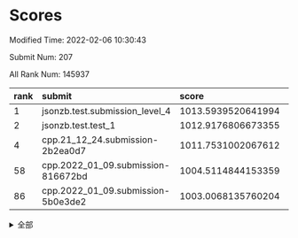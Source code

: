 # Scores

Modified Time: 2022-02-06 10:30:43

Submit Num: 207

All Rank Num: 145937

| rank |               submit               |       score        |       sigma        | pk_num |
| :--- | :--------------------------------- | :----------------- | :----------------- | :----- |
| 1    | jsonzb.test.submission_level_4     | 1013.5939520641994 | 0.8761972992602364 | 2824   |
| 2    | jsonzb.test.test_1                 | 1012.9176806673355 | 0.8017154643449219 | 2823   |
| 4    | cpp.21_12_24.submission-2b2ea0d7   | 1011.7531002067612 | 0.7720981101009069 | 2823   |
| 58   | cpp.2022_01_09.submission-816672bd | 1004.5114844153359 | 0.7083851379299444 | 2821   |
| 86   | cpp.2022_01_09.submission-5b0e3de2 | 1003.0068135760204 | 0.7160445979547911 | 2817   |


<details>
<summary>全部</summary>

| rank |                 submit                 |       score        |       sigma        | pk_num |
| :--- | :------------------------------------- | :----------------- | :----------------- | :----- |
| 1    | jsonzb.test.submission_level_4         | 1013.5939520641994 | 0.8761972992602364 | 2824   |
| 2    | jsonzb.test.test_1                     | 1012.9176806673355 | 0.8017154643449219 | 2823   |
| 3    | gobigger.level_3.submission_level_3_35 | 1011.9602244848725 | 0.7820513289079696 | 2819   |
| 4    | cpp.21_12_24.submission-2b2ea0d7       | 1011.7531002067612 | 0.7720981101009069 | 2823   |
| 5    | gobigger.level_3.submission_level_3_6  | 1011.7203309088303 | 0.7681087170853267 | 2820   |
| 6    | gobigger.level_3.submission_level_3_13 | 1011.3717501139676 | 0.7614858332735458 | 2813   |
| 7    | gobigger.level_3.submission_level_3_46 | 1011.0019631622105 | 0.7564518757039203 | 2820   |
| 8    | gobigger.level_3.submission_level_3_48 | 1010.9888862044646 | 0.7901413193900949 | 2821   |
| 9    | gobigger.level_3.submission_level_3_40 | 1010.8417202137107 | 0.7679145931865613 | 2821   |
| 10   | gobigger.level_3.submission_level_3_45 | 1010.7356121197558 | 0.7636115745972163 | 2821   |
| 11   | gobigger.level_3.submission_level_3_8  | 1010.6821013186611 | 0.763296535378792  | 2823   |
| 12   | gobigger.level_3.submission_level_3_5  | 1010.613274225766  | 0.7672503023903999 | 2824   |
| 13   | gobigger.level_3.submission_level_3_36 | 1010.4915213824511 | 0.7836972988055059 | 2817   |
| 14   | gobigger.level_3.submission_level_3_37 | 1010.318355899042  | 0.7519824973423125 | 2818   |
| 15   | gobigger.level_3.submission_level_3_7  | 1010.2723897198282 | 0.7577057183117718 | 2822   |
| 16   | gobigger.level_3.submission_level_3_38 | 1010.2198983999555 | 0.7553907089613869 | 2823   |
| 17   | gobigger.level_3.submission_level_3_14 | 1010.1621911485669 | 0.7550095010398151 | 2818   |
| 18   | gobigger.level_3.submission_level_3_11 | 1010.1576027602805 | 0.7644606341432661 | 2820   |
| 19   | gobigger.level_3.submission_level_3_16 | 1010.1320273637959 | 0.764939593359419  | 2825   |
| 20   | gobigger.level_3.submission_level_3_33 | 1010.1118231106909 | 0.7487858144129597 | 2819   |
| 21   | gobigger.level_3.submission_level_3_47 | 1010.0898326993885 | 0.7500225200497481 | 2820   |
| 22   | gobigger.level_3.submission_level_3_1  | 1010.0766449837982 | 0.7348251552505017 | 2810   |
| 23   | gobigger.level_3.submission_level_3_19 | 1010.0710583012382 | 0.7451966739660738 | 2821   |
| 24   | gobigger.level_3.submission_level_3_49 | 1010.0182448654624 | 0.7709081558194768 | 2818   |
| 25   | gobigger.level_3.submission_level_3_22 | 1009.9790543052037 | 0.7531568405597051 | 2821   |
| 26   | gobigger.level_3.submission_level_3_44 | 1009.9654603830797 | 0.748890719290372  | 2817   |
| 27   | gobigger.level_3.submission_level_3_43 | 1009.8343890354669 | 0.7362114091512034 | 2821   |
| 28   | gobigger.level_3.submission_level_3_25 | 1009.8073945588342 | 0.7594668003344438 | 2821   |
| 29   | gobigger.level_3.submission_level_3_42 | 1009.735515867843  | 0.7496984095614596 | 2818   |
| 30   | gobigger.level_3.submission_level_3_30 | 1009.7221969871814 | 0.7598607747459619 | 2820   |
| 31   | gobigger.level_3.submission_level_3_41 | 1009.6713801916341 | 0.754076547951082  | 2818   |
| 32   | gobigger.level_3.submission_level_3_0  | 1009.5951837866179 | 0.7538546192531219 | 2817   |
| 33   | gobigger.level_3.submission_level_3_28 | 1009.5789454950905 | 0.7631385598288174 | 2822   |
| 34   | gobigger.level_3.submission_level_3_39 | 1009.4559275751279 | 0.7448890815769199 | 2822   |
| 35   | gobigger.level_3.submission_level_3_4  | 1009.3462198285681 | 0.7356014649315603 | 2821   |
| 36   | gobigger.level_3.submission_level_3_21 | 1009.3378829844995 | 0.7422323436275811 | 2819   |
| 37   | gobigger.level_3.submission_level_3_23 | 1009.3187957526679 | 0.7434459740755761 | 2816   |
| 38   | gobigger.level_3.submission_level_3_32 | 1009.2698665514756 | 0.7613146068001106 | 2813   |
| 39   | gobigger.level_3.submission_level_3_3  | 1009.2505316689792 | 0.7483000866350974 | 2822   |
| 40   | gobigger.level_3.submission_level_3_10 | 1009.2486667229637 | 0.7541736571110073 | 2822   |
| 41   | gobigger.level_3.submission_level_3_2  | 1009.2113337308402 | 0.7496118418148018 | 2823   |
| 42   | gobigger.level_3.submission_level_3_20 | 1009.158673042683  | 0.7480114512660971 | 2827   |
| 43   | gobigger.level_3.submission_level_3_29 | 1009.1518030213024 | 0.7409216083292522 | 2817   |
| 44   | gobigger.level_3.submission_level_3_12 | 1009.1423209272064 | 0.7497582724695386 | 2816   |
| 45   | gobigger.level_3.submission_level_3_24 | 1009.1144801264875 | 0.7564161464496731 | 2814   |
| 46   | gobigger.level_3.submission_level_3_17 | 1009.0398097293469 | 0.7496137902280621 | 2821   |
| 47   | gobigger.level_3.submission_level_3_18 | 1008.9964135258289 | 0.7317479506363572 | 2824   |
| 48   | gobigger.level_3.submission_level_3_15 | 1008.8121226674186 | 0.7410671080492562 | 2822   |
| 49   | gobigger.level_3.submission_level_3_31 | 1008.708608953139  | 0.7752617786818383 | 2817   |
| 50   | gobigger.level_3.submission_level_3_27 | 1008.7000753478467 | 0.7321724958944401 | 2823   |
| 51   | gobigger.level_3.submission_level_3_9  | 1008.6822710775483 | 0.7456217923963173 | 2817   |
| 52   | gobigger.level_3.submission_level_3_26 | 1008.4921720096264 | 0.7485229972815155 | 2818   |
| 53   | gobigger.level_3.submission_level_3_34 | 1008.0920692842143 | 0.7407131883348806 | 2822   |
| 54   | gobigger.level_1.submission_level_1_3  | 1005.1931441358628 | 0.7219071469193564 | 2820   |
| 55   | gobigger.level_1.submission_level_1_6  | 1004.9195933149915 | 0.7243552580921178 | 2819   |
| 56   | gobigger.level_1.submission_level_1_31 | 1004.8637029067042 | 0.7171760065993821 | 2820   |
| 57   | gobigger.level_1.submission_level_1_47 | 1004.6851819675409 | 0.7114798129658627 | 2822   |
| 58   | cpp.2022_01_09.submission-816672bd     | 1004.5114844153359 | 0.7083851379299444 | 2821   |
| 59   | gobigger.level_1.submission_level_1_11 | 1004.2778467525649 | 0.7209907026729944 | 2815   |
| 60   | gobigger.level_1.submission_level_1_8  | 1004.2289659686926 | 0.7088140077962956 | 2822   |
| 61   | gobigger.level_1.submission_level_1_22 | 1004.2082018301282 | 0.7231321123373747 | 2824   |
| 62   | gobigger.level_1.submission_level_1_12 | 1004.0639241588511 | 0.7215799041636218 | 2820   |
| 63   | gobigger.level_1.submission_level_1_9  | 1003.9873849486193 | 0.7122986507241416 | 2823   |
| 64   | gobigger.level_1.submission_level_1_40 | 1003.969808608941  | 0.7171358728271627 | 2818   |
| 65   | gobigger.level_1.submission_level_1_5  | 1003.9450473674708 | 0.7223850730392203 | 2822   |
| 66   | gobigger.level_1.submission_level_1_29 | 1003.8807213459164 | 0.7062798801108908 | 2822   |
| 67   | gobigger.level_1.submission_level_1_7  | 1003.778261793497  | 0.7124152642718422 | 2816   |
| 68   | gobigger.level_1.submission_level_1_34 | 1003.7526789493936 | 0.7216696467110821 | 2821   |
| 69   | gobigger.level_1.submission_level_1_39 | 1003.6835862516728 | 0.7192503215920444 | 2819   |
| 70   | gobigger.level_1.submission_level_1_41 | 1003.6790792999321 | 0.7163653955073108 | 2819   |
| 71   | gobigger.level_1.submission_level_1_17 | 1003.6607585920004 | 0.7318485044522184 | 2818   |
| 72   | gobigger.level_1.submission_level_1_32 | 1003.6533437380924 | 0.7096129777101633 | 2822   |
| 73   | gobigger.level_1.submission_level_1_15 | 1003.560241815915  | 0.7063393520849085 | 2816   |
| 74   | gobigger.level_1.submission_level_1_14 | 1003.5477408960303 | 0.7230978977347231 | 2817   |
| 75   | gobigger.level_1.submission_level_1_38 | 1003.4952848393746 | 0.7208328930233799 | 2816   |
| 76   | gobigger.level_1.submission_level_1_44 | 1003.4835598552502 | 0.7136191332593245 | 2819   |
| 77   | gobigger.level_1.submission_level_1_33 | 1003.4265568871779 | 0.718634421269295  | 2818   |
| 78   | gobigger.level_1.submission_level_1_21 | 1003.4089351084339 | 0.7196716167520493 | 2823   |
| 79   | gobigger.level_1.submission_level_1_43 | 1003.3626408780241 | 0.7234797812754914 | 2820   |
| 80   | gobigger.level_1.submission_level_1_30 | 1003.3401108349877 | 0.7214811369712563 | 2819   |
| 81   | gobigger.level_1.submission_level_1_27 | 1003.3251646100276 | 0.729503220272404  | 2818   |
| 82   | gobigger.level_1.submission_level_1_1  | 1003.3070547775789 | 0.7124350193872833 | 2822   |
| 83   | gobigger.level_1.submission_level_1_26 | 1003.2860664059078 | 0.7230641283332544 | 2821   |
| 84   | gobigger.level_1.submission_level_1_24 | 1003.2602708977859 | 0.7156459264822949 | 2818   |
| 85   | gobigger.level_1.submission_level_1_23 | 1003.164630583389  | 0.706900802979691  | 2823   |
| 86   | cpp.2022_01_09.submission-5b0e3de2     | 1003.0068135760204 | 0.7160445979547911 | 2817   |
| 87   | gobigger.level_1.submission_level_1_42 | 1002.9984504040431 | 0.7165036739311689 | 2818   |
| 88   | gobigger.level_1.submission_level_1_37 | 1002.9722178070897 | 0.721165735691513  | 2822   |
| 89   | gobigger.level_1.submission_level_1_28 | 1002.9710418251841 | 0.7096087220950119 | 2823   |
| 90   | gobigger.level_1.submission_level_1_35 | 1002.9635595973448 | 0.7068065590451437 | 2818   |
| 91   | gobigger.level_1.submission_level_1_2  | 1002.9455918428527 | 0.7184513977229539 | 2824   |
| 92   | gobigger.level_1.submission_level_1_19 | 1002.8902405740105 | 0.7272282324461911 | 2813   |
| 93   | gobigger.level_1.submission_level_1_16 | 1002.5830699158448 | 0.7125774385670964 | 2822   |
| 94   | gobigger.level_1.submission_level_1_25 | 1002.550039500316  | 0.7089678036665548 | 2820   |
| 95   | gobigger.level_1.submission_level_1_49 | 1002.5284985694802 | 0.7128294594120773 | 2823   |
| 96   | gobigger.level_1.submission_level_1_46 | 1002.470465751506  | 0.7118584203434699 | 2821   |
| 97   | gobigger.level_1.submission_level_1_0  | 1002.3916307747635 | 0.7050611946760207 | 2822   |
| 98   | gobigger.level_1.submission_level_1_48 | 1002.2427236824041 | 0.7068874127882759 | 2825   |
| 99   | gobigger.level_1.submission_level_1_18 | 1002.1666569741722 | 0.7151627707983149 | 2820   |
| 100  | gobigger.level_1.submission_level_1_13 | 1002.1142434956473 | 0.7067581646027492 | 2817   |
| 101  | gobigger.level_1.submission_level_1_20 | 1002.1003473990254 | 0.7063501535498462 | 2819   |
| 102  | gobigger.level_1.submission_level_1_45 | 1002.0698195371731 | 0.7174322904937285 | 2816   |
| 103  | gobigger.level_1.submission_level_1_10 | 1002.0679983354713 | 0.7160355988314093 | 2819   |
| 104  | gobigger.level_1.submission_level_1_4  | 1001.9619988879143 | 0.7154070482532867 | 2824   |
| 105  | gobigger.level_1.submission_level_1_36 | 1001.401263459656  | 0.7197687701906776 | 2821   |
| 106  | gobigger.random.submission_random_48   | 997.9529252293509  | 0.7034210062738623 | 2818   |
| 107  | gobigger.random.submission_random_28   | 997.5416123519483  | 0.6970562263028817 | 2820   |
| 108  | gobigger.random.submission_random_7    | 997.0941061181181  | 0.703739680272517  | 2822   |
| 109  | gobigger.random.submission_random_25   | 997.0507392191444  | 0.7088942647934019 | 2823   |
| 110  | gobigger.random.submission_random_24   | 997.0397418205902  | 0.7157972786083027 | 2822   |
| 111  | gobigger.random.submission_random_32   | 996.9262851132747  | 0.6961761069847441 | 2820   |
| 112  | gobigger.random.submission_random_42   | 996.8024721992227  | 0.7079543761243167 | 2825   |
| 113  | gobigger.random.submission_random_37   | 996.6191911741209  | 0.7040652846159269 | 2813   |
| 114  | gobigger.random.submission_random_13   | 996.5860048909882  | 0.7204824492681633 | 2819   |
| 115  | gobigger.random.submission_random_0    | 996.5789633384275  | 0.7134085947346296 | 2822   |
| 116  | gobigger.random.submission_random_46   | 996.5774788201348  | 0.7239577805511127 | 2821   |
| 117  | gobigger.random.submission_random_17   | 996.5471413508436  | 0.7148414977836643 | 2820   |
| 118  | gobigger.random.submission_random_26   | 996.4395782116022  | 0.7085814100335672 | 2820   |
| 119  | gobigger.random.submission_random_44   | 996.4106331320502  | 0.7115875404279296 | 2821   |
| 120  | gobigger.random.submission_random_11   | 996.3595098585752  | 0.7109423918938026 | 2827   |
| 121  | gobigger.random.submission_random_8    | 996.3485834706312  | 0.6997692439891273 | 2822   |
| 122  | gobigger.random.submission_random_22   | 996.3272204923335  | 0.7093581881491792 | 2825   |
| 123  | gobigger.random.submission_random_21   | 996.2456822991352  | 0.710520752808445  | 2815   |
| 124  | gobigger.random.submission_random_18   | 996.2044425791875  | 0.7050729976409144 | 2819   |
| 125  | gobigger.random.submission_random_23   | 996.1468131412562  | 0.7158201875546837 | 2821   |
| 126  | gobigger.random.submission_random_35   | 996.0784846026157  | 0.7083818406436558 | 2821   |
| 127  | gobigger.random.submission_random_12   | 996.0752764760035  | 0.7047042496310312 | 2819   |
| 128  | gobigger.random.submission_random_40   | 996.0427748779814  | 0.7090172236456975 | 2819   |
| 129  | gobigger.random.submission_random_6    | 996.0098012952058  | 0.7045713915592762 | 2824   |
| 130  | gobigger.random.submission_random_3    | 995.9946273830167  | 0.7196711279493984 | 2823   |
| 131  | gobigger.random.submission_random_49   | 995.9538690427628  | 0.7092213522727437 | 2823   |
| 132  | gobigger.random.submission_random_31   | 995.9357815657248  | 0.7057983910674335 | 2824   |
| 133  | gobigger.random.submission_random_5    | 995.8822390677079  | 0.7139606283158396 | 2817   |
| 134  | gobigger.random.submission_random_47   | 995.8101716824627  | 0.7287582740654353 | 2823   |
| 135  | gobigger.random.submission_random_41   | 995.7144113624028  | 0.7112244160032674 | 2820   |
| 136  | gobigger.random.submission_random_2    | 995.6899357506295  | 0.6998602752674088 | 2822   |
| 137  | gobigger.random.submission_random_29   | 995.6760263773842  | 0.7279315740227461 | 2821   |
| 138  | gobigger.random.submission_random_20   | 995.6608032029718  | 0.7111191986198442 | 2817   |
| 139  | gobigger.random.submission_random_39   | 995.6339162170523  | 0.7073069821189782 | 2823   |
| 140  | gobigger.random.submission_random_45   | 995.5540167353823  | 0.7118176675353174 | 2820   |
| 141  | gobigger.random.submission_random_27   | 995.5433393750536  | 0.7148090927139774 | 2816   |
| 142  | gobigger.random.submission_random_38   | 995.5421726140679  | 0.7080598390605478 | 2819   |
| 143  | gobigger.random.submission_random_4    | 995.5076934668875  | 0.7133200843779783 | 2819   |
| 144  | gobigger.random.submission_random_16   | 995.3581167537077  | 0.712506944688168  | 2823   |
| 145  | gobigger.random.submission_random_14   | 995.3448594080712  | 0.7098353611483955 | 2820   |
| 146  | gobigger.random.submission_random_43   | 995.2312696898026  | 0.7171773045604144 | 2816   |
| 147  | gobigger.random.submission_random_9    | 995.2310554026866  | 0.722406078297476  | 2821   |
| 148  | gobigger.random.submission_random_36   | 995.1496911039825  | 0.7212231836623776 | 2819   |
| 149  | gobigger.random.submission_random_30   | 995.119123473836   | 0.7015371025819912 | 2816   |
| 150  | gobigger.random.submission_random_10   | 995.1031045266491  | 0.7146027009602418 | 2817   |
| 151  | gobigger.random.submission_random_19   | 995.0807135376829  | 0.7255296587863955 | 2819   |
| 152  | gobigger.random.submission_random_34   | 994.8877470645081  | 0.7160033118363746 | 2820   |
| 153  | gobigger.random.submission_random_33   | 994.8294928216103  | 0.7200677848169125 | 2820   |
| 154  | gobigger.random.submission_random_15   | 994.8056713031256  | 0.7212730715125939 | 2822   |
| 155  | gobigger.random.submission_random_1    | 994.7190871182364  | 0.7153365015243618 | 2817   |
| 156  | gobigger.level_2.submission_level_2_12 | 994.6109217954033  | 0.7450378320833433 | 2821   |
| 157  | gobigger.level_2.submission_level_2_24 | 994.2530054921597  | 0.7432978761611615 | 2814   |
| 158  | gobigger.level_2.submission_level_2_19 | 993.7393777388605  | 0.736548878600985  | 2823   |
| 159  | gobigger.level_2.submission_level_2_45 | 993.7221673584219  | 0.725346943163585  | 2818   |
| 160  | gobigger.level_2.submission_level_2_22 | 993.5844501231562  | 0.7312041850672882 | 2819   |
| 161  | gobigger.level_2.submission_level_2_16 | 993.5805856989982  | 0.7243953124191406 | 2816   |
| 162  | gobigger.level_2.submission_level_2_26 | 993.3524814040651  | 0.726997552867635  | 2817   |
| 163  | gobigger.level_2.submission_level_2_1  | 993.3180164235     | 0.7217348577509911 | 2823   |
| 164  | gobigger.level_2.submission_level_2_23 | 993.3149242323432  | 0.7361063958381591 | 2814   |
| 165  | gobigger.level_2.submission_level_2_13 | 993.2475009572094  | 0.7436777985976624 | 2826   |
| 166  | gobigger.level_2.submission_level_2_30 | 993.2089199508082  | 0.7405224577398162 | 2821   |
| 167  | gobigger.level_2.submission_level_2_34 | 992.9666412501956  | 0.7404299856131663 | 2821   |
| 168  | gobigger.level_2.submission_level_2_38 | 992.8961118192258  | 0.7247329511694138 | 2826   |
| 169  | gobigger.level_2.submission_level_2_4  | 992.8922998247288  | 0.7431924446255292 | 2817   |
| 170  | gobigger.level_2.submission_level_2_47 | 992.6445132573782  | 0.7329570659386432 | 2820   |
| 171  | gobigger.level_2.submission_level_2_11 | 992.6338539412028  | 0.7450271206063644 | 2818   |
| 172  | gobigger.level_2.submission_level_2_46 | 992.50498013697    | 0.7462238107555044 | 2821   |
| 173  | gobigger.level_2.submission_level_2_17 | 992.3586923264667  | 0.7464407393825044 | 2825   |
| 174  | gobigger.level_2.submission_level_2_44 | 992.3353319563413  | 0.7415303418234694 | 2820   |
| 175  | gobigger.level_2.submission_level_2_2  | 992.2663678325698  | 0.7471988831990979 | 2820   |
| 176  | gobigger.level_2.submission_level_2_7  | 992.1758312857628  | 0.7430696619483285 | 2818   |
| 177  | gobigger.level_2.submission_level_2_42 | 992.1553105238635  | 0.7385034020850734 | 2821   |
| 178  | gobigger.level_2.submission_level_2_27 | 992.1370997653529  | 0.7436918633582507 | 2819   |
| 179  | gobigger.level_2.submission_level_2_41 | 992.0799546676703  | 0.7436883594518554 | 2820   |
| 180  | gobigger.level_2.submission_level_2_43 | 992.0714203283856  | 0.7488521680387804 | 2823   |
| 181  | gobigger.level_2.submission_level_2_36 | 991.8640957226944  | 0.7432022081952347 | 2823   |
| 182  | gobigger.level_2.submission_level_2_49 | 991.857189035493   | 0.7480272106460988 | 2821   |
| 183  | gobigger.level_2.submission_level_2_25 | 991.8394118118609  | 0.7566270745892419 | 2821   |
| 184  | gobigger.level_2.submission_level_2_9  | 991.8128408746298  | 0.7376430156090462 | 2817   |
| 185  | gobigger.level_2.submission_level_2_15 | 991.7358758534284  | 0.7548938546800711 | 2820   |
| 186  | gobigger.level_2.submission_level_2_6  | 991.5974677121369  | 0.7429791907564622 | 2825   |
| 187  | gobigger.level_2.submission_level_2_20 | 991.5950687768512  | 0.7421674414570998 | 2816   |
| 188  | gobigger.level_2.submission_level_2_29 | 991.5306912300387  | 0.7619665865684646 | 2820   |
| 189  | gobigger.level_2.submission_level_2_37 | 991.5200886948998  | 0.7534969794394185 | 2826   |
| 190  | gobigger.level_2.submission_level_2_40 | 991.4911377471955  | 0.7441940086170742 | 2823   |
| 191  | gobigger.level_2.submission_level_2_18 | 991.444931110185   | 0.7727061058806836 | 2818   |
| 192  | gobigger.level_2.submission_level_2_32 | 991.3770667605866  | 0.7467699480396475 | 2818   |
| 193  | gobigger.level_2.submission_level_2_39 | 991.3209439350661  | 0.767008410312791  | 2817   |
| 194  | gobigger.level_2.submission_level_2_31 | 991.3058072978404  | 0.7575637296395574 | 2819   |
| 195  | gobigger.level_2.submission_level_2_0  | 991.224610664721   | 0.7573764464760573 | 2814   |
| 196  | gobigger.level_2.submission_level_2_21 | 991.1555095236198  | 0.7516007172077532 | 2823   |
| 197  | gobigger.level_2.submission_level_2_35 | 991.1310822895736  | 0.747595969836502  | 2816   |
| 198  | gobigger.level_2.submission_level_2_28 | 991.0544549820027  | 0.7539699415174697 | 2818   |
| 199  | gobigger.level_2.submission_level_2_14 | 991.0034829090592  | 0.7631221619456517 | 2824   |
| 200  | gobigger.level_2.submission_level_2_10 | 990.9302906711921  | 0.7463516039256638 | 2821   |
| 201  | gobigger.level_2.submission_level_2_3  | 990.7539059043545  | 0.7649743675441523 | 2824   |
| 202  | gobigger.level_2.submission_level_2_48 | 990.6908174398468  | 0.7851713244459447 | 2818   |
| 203  | gobigger.level_2.submission_level_2_5  | 990.6044494561979  | 0.7806148682270176 | 2820   |
| 204  | gobigger.level_2.submission_level_2_8  | 990.5111963111777  | 0.7608693310439446 | 2817   |
| 205  | gobigger.level_2.submission_level_2_33 | 990.2248421694478  | 0.7818865606353886 | 2818   |
| 206  | gobigger.none.submission_none_0        | 976.2031139526713  | 1.4269965383265    | 2824   |
| 207  | gobigger.none.submission_none_1        | 973.9712219025596  | 1.6711754840647919 | 2823   |

</details>